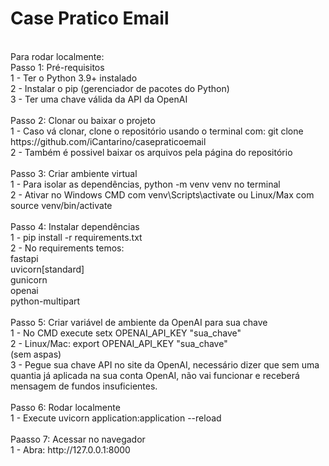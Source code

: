# Case Pratico Email
<br>
Para rodar localmente:
<br>
Passo 1: Pré-requisitos<br>
1 - Ter o Python 3.9+ instalado<br>
2 - Instalar o pip (gerenciador de pacotes do Python)<br>
3 - Ter uma chave válida da API da OpenAI<br>
<br>
Passo 2: Clonar ou baixar o projeto<br>
1 - Caso vá clonar, clone o repositório usando o terminal com: git clone https://github.com/iCantarino/casepraticoemail <br>
2 - Também é possivel baixar os arquivos pela página do repositório <br>
<br>
Passo 3: Criar ambiente virtual<br>
1 - Para isolar as dependências, python -m venv venv no terminal<br>
2 - Ativar no Windows CMD com venv\Scripts\activate ou Linux/Max com source venv/bin/activate<br>
<br>
Passo 4: Instalar dependências<br>
1 - pip install -r requirements.txt<br>
2 - No requirements temos: <br>
fastapi<br>
uvicorn[standard]<br>
gunicorn<br>
openai<br>
python-multipart<br>
<br>
Passo 5: Criar variável de ambiente da OpenAI para sua chave<br>
1 - No CMD execute setx OPENAI_API_KEY "sua_chave"<br>
2 - Linux/Mac: export OPENAI_API_KEY "sua_chave"<br>
(sem aspas)<br>
3 - Pegue sua chave API no site da OpenAI, necessário dizer que sem uma quantia já aplicada na sua conta OpenAI, não vai funcionar e receberá mensagem de fundos insuficientes.<br>
<br>
Passo 6: Rodar localmente<br>
1 - Execute uvicorn application:application --reload<br>
<br>
Paasso 7: Acessar no navegador<br>
1 - Abra: http://127.0.0.1:8000 <br>
